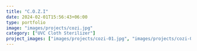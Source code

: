 ```yaml
---
title: "C.O.Z.I"
date: 2024-02-01T15:56:43+06:00
type: portfolio
image: "images/projects/cozi.jpg"
category: ["UVC Cloth Sterilizer"]
project_images: ["images/projects/cozi-01.jpg", "images/projects/cozi-02.jpg", "images/projects/cozi-03.jpg", "images/projects/cozi-04.jpg", "images/projects/cozi-05.jpg", "images/projects/cozi-06.jpg", "images/projects/cozi-07.jpg", "images/projects/cozi-08.jpg", "images/projects/cozi-09.jpg", "images/projects/cozi-10.jpg"]
---
```

